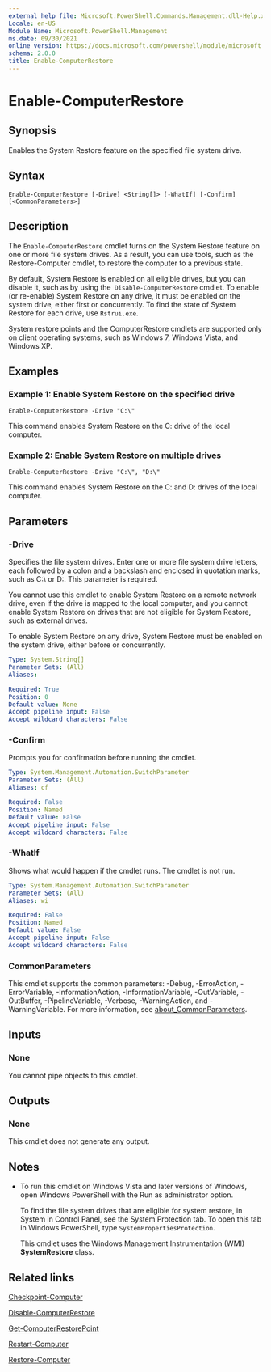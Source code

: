 ```yaml
---
external help file: Microsoft.PowerShell.Commands.Management.dll-Help.xml
Locale: en-US
Module Name: Microsoft.PowerShell.Management
ms.date: 09/30/2021
online version: https://docs.microsoft.com/powershell/module/microsoft.powershell.management/enable-computerrestore?view=powershell-5.1&WT.mc_id=ps-gethelp
schema: 2.0.0
title: Enable-ComputerRestore
---
```


# Enable-ComputerRestore

## Synopsis
Enables the System Restore feature on the specified file system drive.

## Syntax

```
Enable-ComputerRestore [-Drive] <String[]> [-WhatIf] [-Confirm] [<CommonParameters>]
```

## Description

The `Enable-ComputerRestore` cmdlet turns on the System Restore feature on one or more file system
drives. As a result, you can use tools, such as the Restore-Computer cmdlet, to restore the computer
to a previous state.

By default, System Restore is enabled on all eligible drives, but you can disable it, such as by
using the` Disable-ComputerRestore` cmdlet. To enable (or re-enable) System Restore on any drive, it
must be enabled on the system drive, either first or concurrently. To find the state of System
Restore for each drive, use `Rstrui.exe`.

System restore points and the ComputerRestore cmdlets are supported only on client operating
systems, such as Windows 7, Windows Vista, and Windows XP.

## Examples

### Example 1: Enable System Restore on the specified drive

```
Enable-ComputerRestore -Drive "C:\"
```

This command enables System Restore on the C: drive of the local computer.

### Example 2: Enable System Restore on multiple drives

```
Enable-ComputerRestore -Drive "C:\", "D:\"
```

This command enables System Restore on the C: and D: drives of the local computer.

## Parameters

### -Drive

Specifies the file system drives. Enter one or more file system drive letters, each followed by a
colon and a backslash and enclosed in quotation marks, such as C:\ or D:\. This parameter is
required.

You cannot use this cmdlet to enable System Restore on a remote network drive, even if the drive is
mapped to the local computer, and you cannot enable System Restore on drives that are not eligible
for System Restore, such as external drives.

To enable System Restore on any drive, System Restore must be enabled on the system drive, either
before or concurrently.

```yaml
Type: System.String[]
Parameter Sets: (All)
Aliases:

Required: True
Position: 0
Default value: None
Accept pipeline input: False
Accept wildcard characters: False
```

### -Confirm

Prompts you for confirmation before running the cmdlet.

```yaml
Type: System.Management.Automation.SwitchParameter
Parameter Sets: (All)
Aliases: cf

Required: False
Position: Named
Default value: False
Accept pipeline input: False
Accept wildcard characters: False
```

### -WhatIf

Shows what would happen if the cmdlet runs. The cmdlet is not run.

```yaml
Type: System.Management.Automation.SwitchParameter
Parameter Sets: (All)
Aliases: wi

Required: False
Position: Named
Default value: False
Accept pipeline input: False
Accept wildcard characters: False
```

### CommonParameters

This cmdlet supports the common parameters: -Debug, -ErrorAction, -ErrorVariable,
-InformationAction, -InformationVariable, -OutVariable, -OutBuffer, -PipelineVariable, -Verbose,
-WarningAction, and -WarningVariable. For more information, see [about_CommonParameters](https://go.microsoft.com/fwlink/?LinkID=113216).

## Inputs

### None

You cannot pipe objects to this cmdlet.

## Outputs

### None

This cmdlet does not generate any output.

## Notes

- To run this cmdlet on Windows Vista and later versions of Windows, open Windows PowerShell with
  the Run as administrator option.

  To find the file system drives that are eligible for system restore, in System in Control Panel,
  see the System Protection tab. To open this tab in Windows PowerShell, type
  `SystemPropertiesProtection`.

  This cmdlet uses the Windows Management Instrumentation (WMI) **SystemRestore** class.

## Related links

[Checkpoint-Computer](Checkpoint-Computer.md)

[Disable-ComputerRestore](Disable-ComputerRestore.md)

[Get-ComputerRestorePoint](Get-ComputerRestorePoint.md)

[Restart-Computer](Restart-Computer.md)

[Restore-Computer](Restore-Computer.md)
